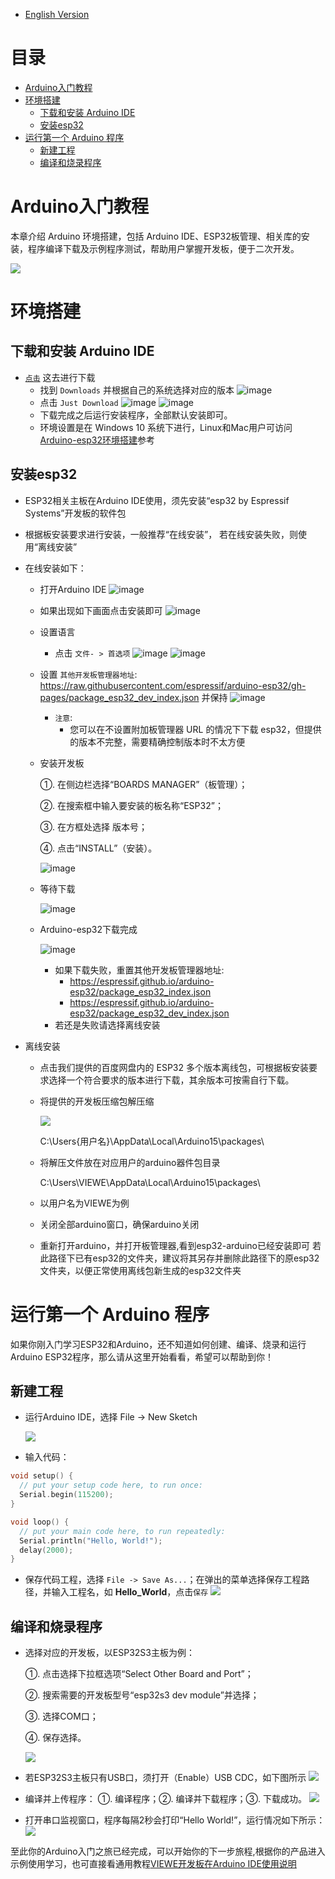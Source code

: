 * [English Version](./How_To_Configure_Arduino-esp32.md)

# 目录

- [Arduino入门教程](#Arduino入门教程)
- [环境搭建](#环境搭建)
  - [下载和安装 Arduino IDE](#下载和安装Arduino-IDE)
  - [安装esp32](#安装esp32)
- [运行第一个 Arduino 程序](#运行第一个Arduino程序)
  - [新建工程](#新建工程)
  - [编译和烧录程序](#编译和烧录程序)
  
# Arduino入门教程

本章介绍 Arduino 环境搭建，包括 Arduino IDE、ESP32板管理、相关库的安装，程序编译下载及示例程序测试，帮助用户掌握开发板，便于二次开发。

![](https://github.com/VIEWESMART/VIEWE-Tutorial/blob/main/img/image.png)

# 环境搭建
  ## 下载和安装 Arduino IDE
  * [`点击`](https://www.arduino.cc/en/software) 这去进行下载
      *  找到 `Downloads` 并根据自己的系统选择对应的版本
      ![image](https://github.com/user-attachments/assets/7b2e1bde-566a-45b8-a1b6-027e4b473356)
      *  点击 `Just Download` 
      ![image](https://github.com/user-attachments/assets/84290f8a-55b1-4d0a-8373-4375d6fe45aa)
      ![image](https://github.com/user-attachments/assets/34f7f218-c5db-4d8f-a195-5a8c65501d78)
      * 下载完成之后运行安装程序，全部默认安装即可。
      * 环境设置是在 Windows 10 系统下进行，Linux和Mac用户可访问[Arduino-esp32环境搭建](https://docs.espressif.com/projects/arduino-esp32/en/latest/installing.html)参考

## 安装esp32
* ESP32相关主板在Arduino IDE使用，须先安装“esp32 by Espressif Systems”开发板的软件包
* 根据板安装要求进行安装，一般推荐“在线安装”， 若在线安装失败，则使用“离线安装”
* 在线安装如下：
  * 打开Arduino IDE
      ![image](https://github.com/user-attachments/assets/cb15d47b-ee2b-4fd7-b1c1-14518b545d35)
  * 如果出现如下画面点击安装即可
      ![image](https://github.com/user-attachments/assets/c6a3cb21-55d3-4aa1-8c5e-4ba4845acb96)
  * 设置语言
      * 点击 `文件- > 首选项`
      ![image](https://github.com/user-attachments/assets/628614e3-5151-4f2e-91f8-394ddb67a3ce)
      ![image](https://github.com/user-attachments/assets/45ba4791-4ef4-40a9-b7d4-5c1223ed9c11)
  * 设置 `其他开发板管理器地址`: https://raw.githubusercontent.com/espressif/arduino-esp32/gh-pages/package_esp32_dev_index.json 并保持
      ![image](https://github.com/user-attachments/assets/14b6cdcd-3487-48f9-bb0d-5d0184e18ab1)

      * `注意`:
          * 您可以在不设置附加板管理器 URL 的情况下下载 esp32，但提供的版本不完整，需要精确控制版本时不太方便
          
  * 安装开发板
    
    ①. 在侧边栏选择“BOARDS MANAGER”（板管理）；
    
    ②. 在搜索框中输入要安装的板名称“ESP32”；
    
    ③. 在方框处选择 版本号；
    
    ④. 点击“INSTALL”（安装）。
    
    ![image](https://github.com/user-attachments/assets/a1d597df-0410-439c-aa5e-089a0c3bdef7)
 
  * 等待下载
    
    ![image](https://github.com/VIEWESMART/VIEWE-Tutorial/blob/main/img/wait-06.png)
    
  * Arduino-esp32下载完成
    
     ![image](https://github.com/VIEWESMART/VIEWE-Tutorial/blob/main/img/finish-07.png)
    
     * 如果下载失败，重置其他开发板管理器地址:
          *   https://espressif.github.io/arduino-esp32/package_esp32_index.json
          *   https://espressif.github.io/arduino-esp32/package_esp32_dev_index.json
      * 若还是失败请选择离线安装   
 
* 离线安装
  * 点击我们提供的百度网盘内的 ESP32 多个版本离线包，可根据板安装要求选择一个符合要求的版本进行下载，其余版本可按需自行下载。
  * 将提供的开发板压缩包解压缩
 
    ![](https://github.com/VIEWESMART/VIEWE-Tutorial/blob/main/img/download-path.jpg)

    C:\Users\{用户名}\AppData\Local\Arduino15\packages\
    
  * 将解压文件放在对应用户的arduino器件包目录
    
    C:\Users\VIEWE\AppData\Local\Arduino15\packages\
    
  * 以用户名为VIEWE为例
  * 关闭全部arduino窗口，确保arduino关闭
  * 重新打开arduino，并打开板管理器,看到esp32-arduino已经安装即可
  若此路径下已有esp32的文件夹，建议将其另存并删除此路径下的原esp32文件夹，以便正常使用离线包新生成的esp32文件夹

# 运行第一个 Arduino 程序

  如果你刚入门学习ESP32和Arduino，还不知道如何创建、编译、烧录和运行Arduino ESP32程序，那么请从这里开始看看，希望可以帮助到你！

## 新建工程
* 运行Arduino IDE，选择 File -> New Sketch

  ![](https://github.com/VIEWESMART/VIEWE-Tutorial/blob/main/img/A-study-01.png)
  
* 输入代码：
```c
void setup() {
  // put your setup code here, to run once:
  Serial.begin(115200);
}

void loop() {
  // put your main code here, to run repeatedly:
  Serial.println("Hello, World!");
  delay(2000);
}
```
* 保存代码工程，选择 `File -> Save As...`；在弹出的菜单选择保存工程路径，并输入工程名，如 **Hello_World**，点击`保存`
  ![](https://github.com/VIEWESMART/VIEWE-Tutorial/blob/main/img/Ar-study-02.png)

## 编译和烧录程序
* 选择对应的开发板，以ESP32S3主板为例：
  
  ①. 点击选择下拉框选项“Select Other Board and Port”；
  
  ②. 搜索需要的开发板型号“esp32s3 dev module”并选择；
  
  ③. 选择COM口；
  
  ④. 保存选择。

  ![](https://github.com/VIEWESMART/VIEWE-Tutorial/blob/main/img/Ar-study-03.png)

* 若ESP32S3主板只有USB口，须打开（Enable）USB CDC，如下图所示
  ![](https://github.com/VIEWESMART/VIEWE-Tutorial/blob/main/img/Ar-study-04.png)

* 编译并上传程序：
  ①. 编译程序；②. 编译并下载程序；③. 下载成功。
  ![](https://github.com/VIEWESMART/VIEWE-Tutorial/blob/main/img/Ar-study-05.png)

* 打开串口监视窗口，程序每隔2秒会打印“Hello World!”，运行情况如下所示：
  ![](https://github.com/VIEWESMART/VIEWE-Tutorial/blob/main/img/Ar-study-06.png)

至此你的Arduino入门之旅已经完成，可以开始你的下一步旅程,根据你的产品进入示例使用学习，也可直接看通用教程[VIEWE开发板在Arduino IDE使用说明](https://github.com/VIEWESMART/VIEWE-Tutorial/blob/main/Arduino%20Tutorial/VIEWE%E5%BC%80%E5%8F%91%E6%9D%BF%E5%9C%A8Arduino%20IDE%E4%BD%BF%E7%94%A8%E8%AF%B4%E6%98%8E.md)
